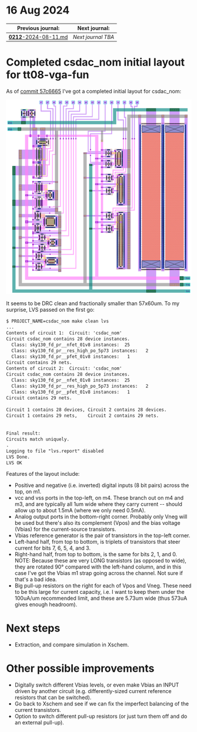# 16 Aug 2024

| Previous journal: | Next journal: |
|-|-|
| [**0212**-2024-08-11.md](./0212-2024-08-11.md) | *Next journal TBA* |

# Completed csdac_nom initial layout for tt08-vga-fun

As of [commit 57c6665](https://github.com/algofoogle/tt08-vga-fun/commit/57c666569821acda33754b86808e2e524a1fb9dd) I've got a completed initial layout for csdac_nom:

![csdac_nom initial layout](i/0213-csdac_nom-layout.png)

It seems to be DRC clean and fractionally smaller than 57x60um. To my surprise, LVS passed on the first go:

```
$ PROJECT_NAME=csdac_nom make clean lvs
...
Contents of circuit 1:  Circuit: 'csdac_nom'
Circuit csdac_nom contains 28 device instances.
  Class: sky130_fd_pr__nfet_01v8 instances:  25
  Class: sky130_fd_pr__res_high_po_5p73 instances:   2
  Class: sky130_fd_pr__pfet_01v8 instances:   1
Circuit contains 29 nets.
Contents of circuit 2:  Circuit: 'csdac_nom'
Circuit csdac_nom contains 28 device instances.
  Class: sky130_fd_pr__nfet_01v8 instances:  25
  Class: sky130_fd_pr__res_high_po_5p73 instances:   2
  Class: sky130_fd_pr__pfet_01v8 instances:   1
Circuit contains 29 nets.

Circuit 1 contains 28 devices, Circuit 2 contains 28 devices.
Circuit 1 contains 29 nets,    Circuit 2 contains 29 nets.


Final result: 
Circuits match uniquely.
.
Logging to file "lvs.report" disabled
LVS Done.
LVS OK
```

Features of the layout include:
*   Positive and negative (i.e. inverted) digital inputs (8 bit pairs) across the top, on m1.
*   vcc and vss ports in the top-left, on m4. These branch out on m4 and m3, and are typically all 1um wide where they carry current -- should allow up to about 1.5mA (where we only need 0.5mA).
*   Analog output ports in the bottom-right corner. Probably only Vneg will be used but there's also its complement (Vpos) and the bias voltage (Vbias) for the current-source transistors.
*   Vbias reference generator is the pair of transistors in the top-left corner.
*   Left-hand half, from top to bottom, is triplets of transistors that steer current for bits 7, 6, 5, 4, and 3.
*   Right-hand half, from top to bottom, is the same for bits 2, 1, and 0. NOTE: Because these are very LONG transistors (as opposed to wide), they are rotated 90&deg; compared with the left-hand column, and in this case I've got the Vbias m1 strap going across the channel. Not sure if that's a bad idea.
*   Big pull-up resistors on the right for each of Vpos and Vneg. These need to be this large for current capacity, i.e. I want to keep them under the 100uA/um recommended limit, and these are 5.73um wide (thus 573uA gives enough headroom).




# Next steps

*   Extraction, and compare simulation in Xschem.

# Other possible improvements

*   Digitally switch different Vbias levels, or even make Vbias an INPUT driven by another circuit (e.g. differently-sized current reference resistors that can be switched).
*   Go back to Xschem and see if we can fix the imperfect balancing of the current transistors.
*   Option to switch different pull-up resistors (or just turn them off and do an external pull-up).
